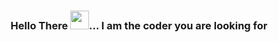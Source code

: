 ### <p style="text-align: center;">Hello There <img src="https://github.com/tanmaysharma015/tanmaysharma015/blob/main/assets/wave.gif" width="30px">... I am the coder you are looking for</p> 


<!--
**tanmaysharma015/tanmaysharma015** is a ✨ _special_ ✨ repository because its `README.md` (this file) appears on your GitHub profile.

Here are some ideas to get you started:

- 🔭 I’m currently working on ...
- 🌱 I’m currently learning ...
- 👯 I’m looking to collaborate on ...
- 🤔 I’m looking for help with ...
- 💬 Ask me about ...
- 📫 How to reach me: ...
- 😄 Pronouns: ...
- ⚡ Fun fact: ...
-->
